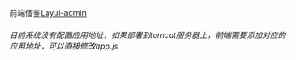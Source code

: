 前端借鉴[Layui-admin](https://github.com/MrMoveon/layuiAdmin)

###### 目前系统没有配置应用地址，如果部署到tomcat服务器上，前端需要添加对应的应用地址，可以直接修改app.js